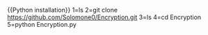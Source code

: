 {{Python installation}}
1=ls
2=git clone https://github.com/Solomone0/Encryption.git 
3=ls
4=cd Encryption
5=python Encryption.py

